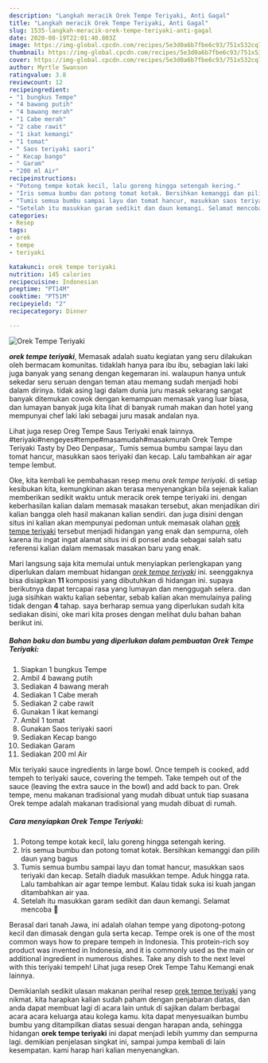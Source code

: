 ```yaml
---
description: "Langkah meracik Orek Tempe Teriyaki, Anti Gagal"
title: "Langkah meracik Orek Tempe Teriyaki, Anti Gagal"
slug: 1535-langkah-meracik-orek-tempe-teriyaki-anti-gagal
date: 2020-08-19T22:01:40.803Z
image: https://img-global.cpcdn.com/recipes/5e3d0a6b7fbe6c93/751x532cq70/orek-tempe-teriyaki-foto-resep-utama.jpg
thumbnail: https://img-global.cpcdn.com/recipes/5e3d0a6b7fbe6c93/751x532cq70/orek-tempe-teriyaki-foto-resep-utama.jpg
cover: https://img-global.cpcdn.com/recipes/5e3d0a6b7fbe6c93/751x532cq70/orek-tempe-teriyaki-foto-resep-utama.jpg
author: Myrtle Swanson
ratingvalue: 3.8
reviewcount: 12
recipeingredient:
- "1 bungkus Tempe"
- "4 bawang putih"
- "4 bawang merah"
- "1 Cabe merah"
- "2 cabe rawit"
- "1 ikat kemangi"
- "1 tomat"
- " Saos teriyaki saori"
- " Kecap bango"
- " Garam"
- "200 ml Air"
recipeinstructions:
- "Potong tempe kotak kecil, lalu goreng hingga setengah kering."
- "Iris semua bumbu dan potong tomat kotak. Bersihkan kemanggi dan pilih daun yang bagus"
- "Tumis semua bumbu sampai layu dan tomat hancur, masukkan saos teriyaki dan kecap. Setalh diaduk masukkan tempe. Aduk hingga rata. Lalu tambahkan air agar tempe lembut. Kalau tidak suka isi kuah jangan ditambahkan air yaa."
- "Setelah itu masukkan garam sedikit dan daun kemangi. Selamat mencoba 🤍"
categories:
- Resep
tags:
- orek
- tempe
- teriyaki

katakunci: orek tempe teriyaki 
nutrition: 145 calories
recipecuisine: Indonesian
preptime: "PT14M"
cooktime: "PT51M"
recipeyield: "2"
recipecategory: Dinner

---
```



![Orek Tempe Teriyaki](https://img-global.cpcdn.com/recipes/5e3d0a6b7fbe6c93/751x532cq70/orek-tempe-teriyaki-foto-resep-utama.jpg)

<b><i>orek tempe teriyaki</i></b>, Memasak adalah suatu kegiatan yang seru dilakukan oleh bermacam komunitas. tidaklah hanya para ibu ibu, sebagian laki laki juga banyak yang senang dengan kegemaran ini. walaupun hanya untuk sekedar seru seruan dengan teman atau memang sudah menjadi hobi dalam dirinya. tidak asing lagi dalam dunia juru masak sekarang sangat banyak ditemukan cowok dengan kemampuan memasak yang luar biasa, dan lumayan banyak juga kita lihat di banyak rumah makan dan hotel yang mempunyai chef laki laki sebagai juru masak andalan nya.

Lihat juga resep Oreg Tempe Saus Teriyaki enak lainnya. #teriyaki#nengeyes#tempe#masamudah#masakmurah Orek Tempe Teriyaki Tasty by Deo Denpasar,. Tumis semua bumbu sampai layu dan tomat hancur, masukkan saos teriyaki dan kecap. Lalu tambahkan air agar tempe lembut.

Oke, kita kembali ke pembahasan resep menu <i>orek tempe teriyaki</i>. di setiap kesibukan kita, kemungkinan akan terasa menyenangkan bila sejenak kalian memberikan sedikit waktu untuk meracik orek tempe teriyaki ini. dengan keberhasilan kalian dalam memasak masakan tersebut, akan menjadikan diri kalian bangga oleh hasil makanan kalian sendiri. dan juga disini dengan situs ini kalian akan mempunyai pedoman untuk memasak olahan <u>orek tempe teriyaki</u> tersebut menjadi hidangan yang enak dan sempurna, oleh karena itu ingat ingat alamat situs ini di ponsel anda sebagai salah satu referensi kalian dalam memasak masakan baru yang enak.


Mari langsung saja kita memulai untuk menyiapkan perlengkapan yang diperlukan dalam membuat hidangan <u><i>orek tempe teriyaki</i></u> ini. seenggaknya bisa disiapkan <b>11</b> komposisi yang dibutuhkan di hidangan ini. supaya berikutnya dapat tercapai rasa yang lumayan dan menggugah selera. dan juga sisihkan waktu kalian sebentar, sebab kalian akan memulainya paling tidak dengan <b>4</b> tahap. saya berharap semua yang diperlukan sudah kita sediakan disini, oke mari kita proses dengan melihat dulu bahan bahan berikut ini.

<!--inarticleads1-->

##### Bahan baku dan bumbu yang diperlukan dalam pembuatan Orek Tempe Teriyaki:

1. Siapkan 1 bungkus Tempe
1. Ambil 4 bawang putih
1. Sediakan 4 bawang merah
1. Sediakan 1 Cabe merah
1. Sediakan 2 cabe rawit
1. Gunakan 1 ikat kemangi
1. Ambil 1 tomat
1. Gunakan  Saos teriyaki saori
1. Sediakan  Kecap bango
1. Sediakan  Garam
1. Sediakan 200 ml Air


Mix teriyaki sauce ingredients in large bowl. Once tempeh is cooked, add tempeh to teriyaki sauce, covering the tempeh. Take tempeh out of the sauce (leaving the extra sauce in the bowl) and add back to pan. Orek tempe, menu makanan tradisional yang mudah dibuat untuk tiap suasana Orek tempe adalah makanan tradisional yang mudah dibuat di rumah. 

<!--inarticleads2-->

##### Cara menyiapkan Orek Tempe Teriyaki:

1. Potong tempe kotak kecil, lalu goreng hingga setengah kering.
1. Iris semua bumbu dan potong tomat kotak. Bersihkan kemanggi dan pilih daun yang bagus
1. Tumis semua bumbu sampai layu dan tomat hancur, masukkan saos teriyaki dan kecap. Setalh diaduk masukkan tempe. Aduk hingga rata. Lalu tambahkan air agar tempe lembut. Kalau tidak suka isi kuah jangan ditambahkan air yaa.
1. Setelah itu masukkan garam sedikit dan daun kemangi. Selamat mencoba 🤍


Berasal dari tanah Jawa, ini adalah olahan tempe yang dipotong-potong kecil dan dimasak dengan gula serta kecap. Tempe orek is one of the most common ways how to prepare tempeh in Indonesia. This protein-rich soy product was invented in Indonesia, and it is commonly used as the main or additional ingredient in numerous dishes. Take any dish to the next level with this teriyaki tempeh! Lihat juga resep Orek Tempe Tahu Kemangi enak lainnya. 

Demikianlah sedikit ulasan makanan perihal resep <u>orek tempe teriyaki</u> yang nikmat. kita harapkan kalian sudah paham dengan penjabaran diatas, dan anda dapat membuat lagi di acara lain untuk di sajikan dalam berbagai acara acara keluarga atau kolega kamu. kita dapat menyesuaikan bumbu bumbu yang ditampilkan diatas sesuai dengan harapan anda, sehingga hidangan <b>orek tempe teriyaki</b> ini dapat menjadi lebih yummy dan sempurna lagi. demikian penjelasan singkat ini, sampai jumpa kembali di lain kesempatan. kami harap hari kalian menyenangkan.
